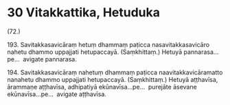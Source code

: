 # 30 Vitakkattika, Hetuduka

(72.)

193\. Savitakkasavicāraṃ hetuṃ dhammaṃ paṭicca nasavitakkasavicāro nahetu dhammo uppajjati hetupaccayā. (Saṃkhittaṃ.) Hetuyā pannarasa…pe…  avigate pannarasa.

194\. Savitakkasavicāraṃ nahetuṃ dhammaṃ paṭicca naavitakkavicāramatto nanahetu dhammo uppajjati hetupaccayā. (Saṃkhittaṃ.) Hetuyā aṭṭhavīsa, ārammaṇe aṭṭhavīsa, adhipatiyā ekūnavīsa…pe…  purejāte āsevane ekūnavīsa…pe…  avigate aṭṭhavīsa.
